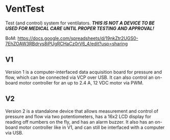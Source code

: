 # VentTest
 Test (and control) system for ventilators. ***THIS IS NOT A DEVICE TO BE USED FOR MEDICAL CARE UNTIL PROPER TESTING AND APPROVAL!***

BoM: https://docs.google.com/spreadsheets/d/19nkZtr2UGS0-7EhZOAW3RBdrys8iPUgRCHaCz0rV6_4/edit?usp=sharing

## V1
 Version 1 is a computer-interfaced data acquisition board for pressure and flow, which can be connected via VCP over USB. It can also control an on-board motor controller for an up to 2.4 A, 12 VDC motor via PWM.
 
## V2
 Version 2 is a standalone device that allows measurement and control of pressure and flow via two potentiometers, has a 16x2 LCD display for reading off numbers on the fly, and has an alarm buzzer. It also has an on-board motor controller like in V1, and can still be interfaced with a computer via USB.
